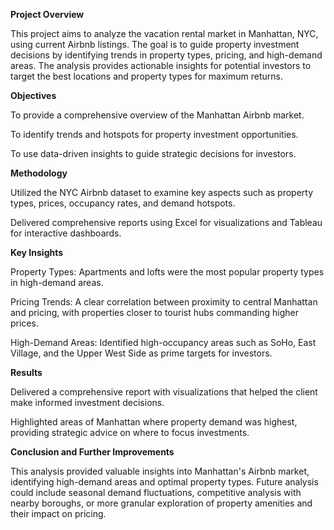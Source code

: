 **Project Overview**

This project aims to analyze the vacation rental market in Manhattan, NYC, using current Airbnb listings. The goal is to guide property investment decisions by identifying trends in property types, pricing, and high-demand areas. The analysis provides actionable insights for potential investors to target the best locations and property types for maximum returns.

**Objectives**

To provide a comprehensive overview of the Manhattan Airbnb market.

To identify trends and hotspots for property investment opportunities.

To use data-driven insights to guide strategic decisions for investors.

**Methodology**

Utilized the NYC Airbnb dataset to examine key aspects such as property types, prices, occupancy rates, and demand hotspots.

Delivered comprehensive reports using Excel for visualizations and Tableau for interactive dashboards.

**Key Insights**

Property Types: Apartments and lofts were the most popular property types in high-demand areas.

Pricing Trends: A clear correlation between proximity to central Manhattan and pricing, with properties closer to tourist hubs commanding higher prices.

High-Demand Areas: Identified high-occupancy areas such as SoHo, East Village, and the Upper West Side as prime targets for investors.

**Results**

Delivered a comprehensive report with visualizations that helped the client make informed investment decisions.

Highlighted areas of Manhattan where property demand was highest, providing strategic advice on where to focus investments.

**Conclusion and Further Improvements**

This analysis provided valuable insights into Manhattan's Airbnb market, identifying high-demand areas and optimal property types. Future analysis could include seasonal demand fluctuations, competitive analysis with nearby boroughs, or more granular exploration of property amenities and their impact on pricing.
